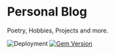 # Personal Blog

Poetry, Hobbies, Projects and more.

![Deployment](https://github.com/pawanmsr/pawanmsr.github.io/actions/workflows/jekyll.yml/badge.svg)
[![Gem Version](https://badge.fury.io/rb/jekyll-bhautiki.svg)](https://badge.fury.io/rb/jekyll-bhautiki)
